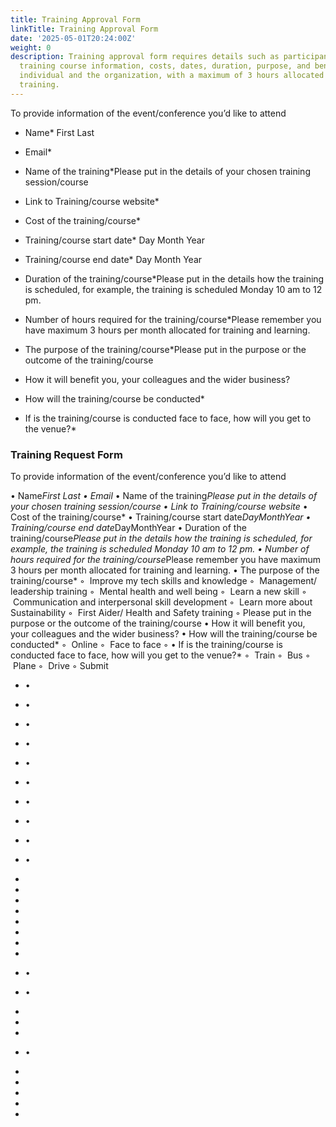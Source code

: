 ```yaml
---
title: Training Approval Form
linkTitle: Training Approval Form
date: '2025-05-01T20:24:00Z'
weight: 0
description: Training approval form requires details such as participant's name, email,
  training course information, costs, dates, duration, purpose, and benefits to the
  individual and the organization, with a maximum of 3 hours allocated per month for
  training.
---
```





<!-- Unsupported block type: child_database -->



To provide information of the event/conference you’d like to attend

- Name* First Last

- Email*

- Name of the training*Please put in the details of your chosen training session/course

- Link to Training/course website*

- Cost of the training/course*

- Training/course start date* Day Month Year

- Training/course end date* Day Month Year

- Duration of the training/course*Please put in the details how the training is scheduled, for example, the training is scheduled Monday 10 am to 12 pm.

- Number of hours required for the training/course*Please remember you have maximum 3 hours per month allocated for training and learning.

- The purpose of the training/course*Please put in the purpose or the outcome of the training/course

- How it will benefit you, your colleagues and the wider business?

- How will the training/course be conducted*

- If is the training/course is conducted face to face, how will you get to the venue?*



### Training Request Form

To provide information of the event/conference you’d like to attend

• Name*First Last
• Email*
• Name of the training*Please put in the details of your chosen training session/course
• Link to Training/course website*
• Cost of the training/course*
• Training/course start date*DayMonthYear
• Training/course end date*DayMonthYear
• Duration of the training/course*Please put in the details how the training is scheduled, for example, the training is scheduled Monday 10 am to 12 pm.
• Number of hours required for the training/course*Please remember you have maximum 3 hours per month allocated for training and learning.
• The purpose of the training/course*
    ◦  Improve my tech skills and knowledge
    ◦  Management/ leadership training
    ◦  Mental health and well being
    ◦  Learn a new skill
    ◦  Communication and interpersonal skill development
    ◦  Learn more about Sustainability
    ◦  First Aider/ Health and Safety training
    ◦ Please put in the purpose or the outcome of the training/course
• How it will benefit you, your colleagues and the wider business?
• How will the training/course be conducted*
    ◦  Online
    ◦  Face to face
    ◦ 
• If is the training/course is conducted face to face, how will you get to the venue?*
    ◦  Train
    ◦  Bus
    ◦  Plane
    ◦  Drive
    ◦ Submit

- •

- •

- •

- •

- •

- •

- •

- •

- •

- •

- 

- 

- 

- 

- 

- 

- 

- 

- •

- •

- 

- 

- 

- •

- 

- 

- 

- 

- 